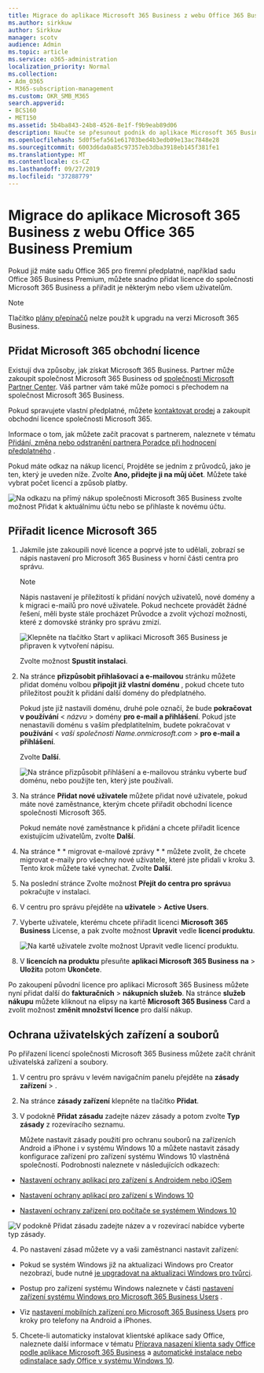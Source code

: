 ```yaml
---
title: Migrace do aplikace Microsoft 365 Business z webu Office 365 Business Premium
ms.author: sirkkuw
author: Sirkkuw
manager: scotv
audience: Admin
ms.topic: article
ms.service: o365-administration
localization_priority: Normal
ms.collection:
- Adm_O365
- M365-subscription-management
ms.custom: OKR_SMB_M365
search.appverid:
- BCS160
- MET150
ms.assetid: 5b4ba843-24b8-4526-8e1f-f9b9eab89d06
description: Naučte se přesunout podnik do aplikace Microsoft 365 Business.
ms.openlocfilehash: 5d0f5efa561e61703bed4b3edb09e13ac7848e28
ms.sourcegitcommit: 6003d6da0a85c97357eb3dba3918eb145f381fe1
ms.translationtype: MT
ms.contentlocale: cs-CZ
ms.lasthandoff: 09/27/2019
ms.locfileid: "37288779"
---
```

# <a name="migrate-to-microsoft-365-business-from-office-365-business-premium"></a>Migrace do aplikace Microsoft 365 Business z webu Office 365 Business Premium

Pokud již máte sadu Office 365 pro firemní předplatné, například sadu Office 365 Business Premium, můžete snadno přidat licence do společnosti Microsoft 365 Business a přiřadit je některým nebo všem uživatelům.
  
> [!NOTE]
> Tlačítko [plány přepínačů](https://support.office.com/article/73318661-8f33-478b-bcc7-fb8d69dbb22a?.aspx#switchbutton) nelze použít k upgradu na verzi Microsoft 365 Business. 
  
## <a name="add-microsoft-365-business-licenses"></a>Přidat Microsoft 365 obchodní licence

Existují dva způsoby, jak získat Microsoft 365 Business. Partner může zakoupit společnost Microsoft 365 Business od [společnosti Microsoft Partner Center](get-microsoft-365-business.md). Váš partner vám také může pomoci s přechodem na společnost Microsoft 365 Business.
  
Pokud spravujete vlastní předplatné, můžete [kontaktovat prodej](https://www.microsoft.com/microsoft-365/business) a zakoupit obchodní licence společnosti Microsoft 365. 
  
Informace o tom, jak můžete začít pracovat s partnerem, naleznete v tématu [Přidání, změna nebo odstranění partnera Poradce při hodnocení předplatného](https://support.office.com/article/f86e8177-936e-491e-9024-44dea2b296ff) . 
  
Pokud máte odkaz na nákup licencí, Projděte se jedním z průvodců, jako je ten, který je uveden níže. Zvolte **Ano, přidejte ji na můj účet**. Můžete také vybrat počet licencí a způsob platby.
  
![Na odkazu na přímý nákup společnosti Microsoft 365 Business zvolte možnost Přidat k aktuálnímu účtu nebo se přihlaste k novému účtu.](media/8bc54fd1-9cab-44d5-af91-c471e89aea46.png)
  
## <a name="assign-microsoft-365-licenses"></a>Přiřadit licence Microsoft 365

1. Jakmile jste zakoupili nové licence a poprvé jste to udělali, zobrazí se nápis nastavení pro Microsoft 365 Business v horní části centra pro správu.
    
    > [!NOTE]
    > Nápis nastavení je příležitostí k přidání nových uživatelů, nové domény a k migraci e-mailů pro nové uživatele. Pokud nechcete provádět žádné řešení, měli byste stále procházet Průvodce a zvolit výchozí možnosti, které z domovské stránky pro správu zmizí. 
  
   ![Klepněte na tlačítko Start v aplikaci Microsoft 365 Business je připraven k vytvoření nápisu.](media/8d3b0d97-7cca-497f-9364-4b00ad670209.png)
  
    Zvolte možnost **Spustit instalaci**.
    
2. Na stránce **přizpůsobit přihlašovací a e-mailovou** stránku můžete přidat doménu volbou **připojit již vlastní doménu** , pokud chcete tuto příležitost použít k přidání další domény do předplatného. 
    
    Pokud jste již nastavili doménu, druhé pole označí, že bude **pokračovat v používání** \< _názvu_ \> domény **pro e-mail a přihlášení**.   Pokud jste nenastavili doménu s vaším předplatitelním, budete pokračovat v **používání** \< _vaší společnosti Name.onmicrosoft.com_ \> **pro e-mail a přihlášení**.  
    
    Zvolte **Další**.
    
    ![Na stránce přizpůsobit přihlášení a e-mailovou stránku vyberte buď doménu, nebo použijte ten, který jste používali.](media/c3f5cfb2-1189-4d2f-803b-c9feb008a7a3.png)
  
3. Na stránce **Přidat nové uživatele** můžete přidat nové uživatele, pokud máte nové zaměstnance, kterým chcete přiřadit obchodní licence společnosti Microsoft 365. 
    
    Pokud nemáte nové zaměstnance k přidání a chcete přiřadit licence existujícím uživatelům, zvolte **Další**.
    
4. Na stránce * * migrovat e-mailové zprávy * * můžete zvolit, že chcete migrovat e-maily pro všechny nové uživatele, které jste přidali v kroku 3. Tento krok můžete také vynechat. Zvolte **Další**.
    
5. Na poslední stránce Zvolte možnost **Přejít do centra pro správu**a pokračujte v instalaci.
    
6. V centru pro správu přejděte na **uživatele** \> **Active Users**.
    
7. Vyberte uživatele, kterému chcete přiřadit licenci **Microsoft 365 Business** License, a pak zvolte možnost **Upravit** vedle **licencí produktu**.
    
    ![Na kartě uživatele zvolte možnost Upravit vedle licencí produktu.](media/be0fe2d8-7ff8-447c-88f6-d212ed78451c.png)
  
8. V **licencích na produktu** přesuňte **aplikaci Microsoft 365 Business** **na** \> **Uložit**a potom **Ukončete**.
    
Po zakoupení původní licence pro aplikaci Microsoft 365 Business můžete nyní přidat další do **fakturačních** \> **nákupních služeb**. Na stránce **služeb nákupu** můžete kliknout na elipsy na kartě **Microsoft 365 Business** Card a zvolit možnost **změnit množství licence** pro další nákup. 
  
## <a name="protect-user-devices-and-files"></a>Ochrana uživatelských zařízení a souborů

Po přiřazení licencí společnosti Microsoft 365 Business můžete začít chránit uživatelská zařízení a soubory.
  
1. V centru pro správu v levém navigačním panelu přejděte na **zásady** **zařízení** \> .
    
2. Na stránce **zásady zařízení** klepněte na tlačítko **Přidat**.
    
3. V podokně **Přidat zásadu** zadejte název zásady a potom zvolte **Typ zásady** z rozevíracího seznamu. 
    
    Můžete nastavit zásady použití pro ochranu souborů na zařízeních Android a iPhone i v systému Windows 10 a můžete nastavit zásady konfigurace zařízení pro zařízení systému Windows 10 vlastněná společností. Podrobnosti naleznete v následujících odkazech:
    
  - [Nastavení ochrany aplikací pro zařízení s Androidem nebo iOSem](app-protection-settings-for-android-and-ios.md)
    
  - [Nastavení ochrany aplikací pro zařízení s Windows 10](protection-settings-for-windows-10-devices.md)
    
  - [Nastavení ochrany zařízení pro počítače se systémem Windows 10](protection-settings-for-windows-10-pcs.md)
    
   ![V podokně Přidat zásadu zadejte název a v rozevírací nabídce vyberte typ zásady.](media/76ef37e4-1d18-4f34-8a0f-391ab1d0ae2b.png)
  
4. Po nastavení zásad můžete vy a vaši zaměstnanci nastavit zařízení:
    
  - Pokud se systém Windows již na aktualizaci Windows pro Creator nezobrazí, bude nutné [je upgradovat na aktualizaci Windows pro tvůrci](upgrade-to-windows-pro-creators-update.md).
    
  - Postup pro zařízení systému Windows naleznete v části [nastavení zařízení systému Windows pro Microsoft 365 Business Users](set-up-windows-devices.md) . 
    
  - Viz [nastavení mobilních zařízení pro Microsoft 365 Business Users](set-up-mobile-devices.md) pro kroky pro telefony na Android a iPhones. 
    
5. Chcete-li automaticky instalovat klientské aplikace sady Office, naleznete další informace v tématu [Příprava nasazení klienta sady Office podle aplikace Microsoft 365 Business](prepare-for-office-client-deployment.md) a [automatické instalace nebo odinstalace sady Office v systému Windows 10](auto-install-or-uninstall-office.md).
    



